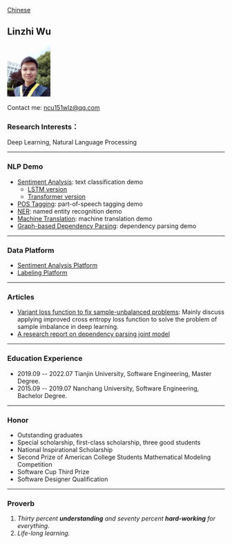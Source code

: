 [Chinese](/index.html)
## Linzhi Wu  

<img src="/imgs/myself.jpg" width="100" />

Contact me: ncu151wlz@qq.com

### Research Interests：
Deep Learning, Natural Language Processing

---

### NLP Demo
+ [Sentiment Analysis](https://github.com/ncuwlz/sentiment-analysis-based-on-attention): text classification demo
    + [LSTM version](https://github.com/ncuwlz/Text-Classification)
    + [Transformer version](https://github.com/ncuwlz/transformer_for_textclassification)
+ [POS Tagging](https://github.com/ncuwlz/POS-Tagging): part-of-speech tagging demo
+ [NER](https://github.com/ncuwlz/NER): named entity recognition demo
+ [Machine Translation](https://github.com/tjuwlz/MachineTranslation): machine translation demo
+ [Graph-based Dependency Parsing](https://github.com/tjuwlz/BiaffineParser): dependency parsing demo

---

### Data Platform
+ [Sentiment Analysis Platform](https://github.com/tjuwlz/sentiment-analysis-platform)
+ [Labeling Platform](https://github.com/tjuwlz/LabelingPlatform)

---

### Articles
- [Variant loss function to fix sample-unbalanced problems](./ideas/variant-loss-function.pdf): Mainly discuss applying improved cross entropy loss function to solve the problem of sample imbalance in deep learning.
- [A research report on dependency parsing joint model](./ideas/joint_model.pdf)

---

### Education Experience
- 2019.09 -- 2022.07  Tianjin University, Software Engineering, Master Degree.
- 2015.09 -- 2019.07  Nanchang University, Software Engineering, Bachelor Degree.

---

### Honor
- Outstanding graduates
- Special scholarship, first-class scholarship, three good students
- National Inspirational Scholarship
- Second Prize of American College Students Mathematical Modeling Competition
- Software Cup Third Prize
- Software Designer Qualification

---

### Proverb
1. *Thirty percent **understanding** and seventy percent **hard-working** for everything.*
2. *Life-long learning.*
